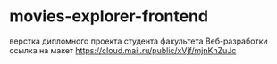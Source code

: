 # movies-explorer-frontend 
верстка дипломного проекта студента факультета Веб-разработки
ссылка на макет https://cloud.mail.ru/public/xVjf/mjnKnZuJc 